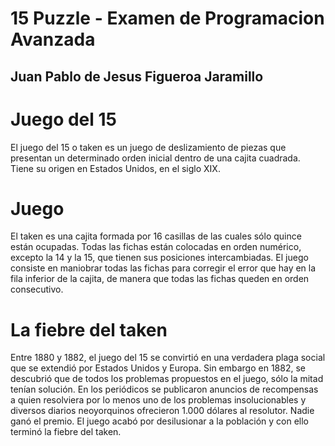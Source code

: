 # 15 Puzzle - Examen de Programacion Avanzada
## Juan Pablo de Jesus Figueroa Jaramillo

# Juego del 15

El juego del 15 o taken es un juego de deslizamiento de piezas que presentan un determinado orden inicial dentro de una cajita cuadrada. Tiene su origen en Estados Unidos, en el siglo XIX. 

# Juego

El taken es una cajita formada por 16 casillas de las cuales sólo quince están ocupadas. Todas las fichas están colocadas en orden numérico, excepto la 14 y la 15, que tienen sus posiciones intercambiadas. El juego consiste en maniobrar todas las fichas para corregir el error que hay en la fila inferior de la cajita, de manera que todas las fichas queden en orden consecutivo. 

# La fiebre del taken

Entre 1880 y 1882, el juego del 15 se convirtió en una verdadera plaga social que se extendió por Estados Unidos y Europa. Sin embargo en 1882, se descubrió que de todos los problemas propuestos en el juego, sólo la mitad tenían solución. En los periódicos se publicaron anuncios de recompensas a quien resolviera por lo menos uno de los problemas insolucionables y diversos diarios neoyorquinos ofrecieron 1.000 dólares al resolutor. Nadie ganó el premio. El juego acabó por desilusionar a la población y con ello terminó la fiebre del taken. 


	
